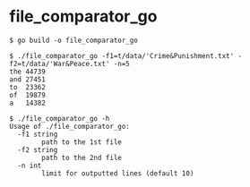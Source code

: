 # file_comparator_go

`$ go build -o file_comparator_go`


```shell
$ ./file_comparator_go -f1=t/data/'Crime&Punishment.txt' -f2=t/data/'War&Peace.txt' -n=5
the	44739
and	27451
to	23362
of	19879
a	14382
```

```shell
$ ./file_comparator_go -h
Usage of ./file_comparator_go:
  -f1 string
    	path to the 1st file
  -f2 string
    	path to the 2nd file
  -n int
    	limit for outputted lines (default 10)
```
